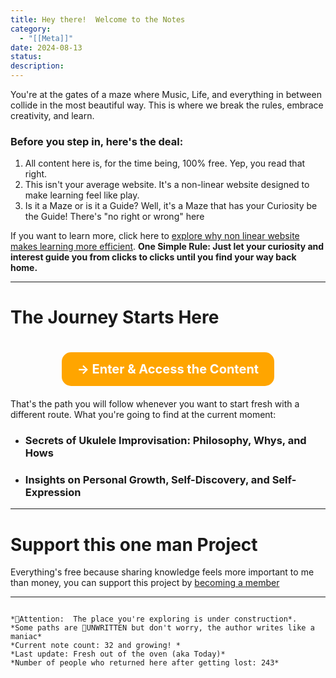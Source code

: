 ```yaml
---
title: Hey there!  Welcome to the Notes
category:
  - "[[Meta]]"
date: 2024-08-13
status: 
description:
---
```

 You're at the gates of a maze where Music, Life, and everything in between collide in the most beautiful way. This is where we break the rules, embrace creativity, and learn.

### Before you step in, here's the deal:
1. All content here is, for the time being, 100% free. Yep, you read that right.
2. This isn't your average website. It's a non-linear website designed to make learning feel like play.
3. Is it a Maze or is it a Guide? Well, it's a Maze that has your Curiosity be the Guide! There's "no right or wrong" here

 
If you want to learn more, click here to [explore why non linear website makes learning more efficient](/notes/nonlinear). **One Simple Rule: Just let your curiosity and interest guide you from clicks to clicks until you find your way back home.** 
- - -
# The Journey Starts Here
<div style="text-align: center;"> <a href="/notes/guide" style="background-color: orange; color: white; padding: 15px 25px; text-align: center; text-decoration: none; display: inline-block; font-size: 20px; margin: 20px auto; cursor: pointer; border-radius: 15px; transition: background-color 0.3s;"> <strong>→ Enter & Access the Content</strong> </a> </div>
That's the path you will follow whenever you want to start fresh with a different route. What you're going to find at the current moment:

- ### Secrets of Ukulele Improvisation: Philosophy, Whys, and Hows
    
- ### Insights on Personal Growth, Self-Discovery, and Self-Expression

---
# Support this one man Project
Everything's free because sharing knowledge feels more important to me than money, you can support this project by [becoming a member](/notes/patreon)  

- - -


```

*🚧Attention:  The place you're exploring is under construction*.
*Some paths are 📝UNWRITTEN but don't worry, the author writes like a maniac*
*Current note count: 32 and growing! * 
*Last update: Fresh out of the oven (aka Today)* 
*Number of people who returned here after getting lost: 243*

```


